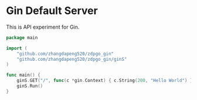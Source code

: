 # Gin Default Server

This is API experiment for Gin.

```go
package main

import (
	"github.com/zhangdapeng520/zdpgo_gin"
	"github.com/zhangdapeng520/zdpgo_gin/ginS"
)

func main() {
	ginS.GET("/", func(c *gin.Context) { c.String(200, "Hello World") })
	ginS.Run()
}
```
